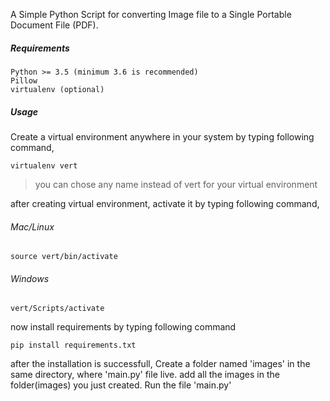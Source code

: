 A Simple Python Script for converting Image file to a Single Portable Document File (PDF).

##### Requirements
```
Python >= 3.5 (minimum 3.6 is recommended)
Pillow
virtualenv (optional)
```

##### Usage

Create a virtual environment anywhere in your system by typing following command, 
```
virtualenv vert
```
> you can chose any name instead of vert for your virtual environment


after creating virtual environment, activate it by typing following command,

###### Mac/Linux
```
source vert/bin/activate
```
###### Windows
```
vert/Scripts/activate
```

now install requirements by typing following command
```
pip install requirements.txt
```
after the installation is successfull,
Create a folder named 'images' in the same directory, where 'main.py' file live.
add all the images in the folder(images) you just created.
Run the file 'main.py'

